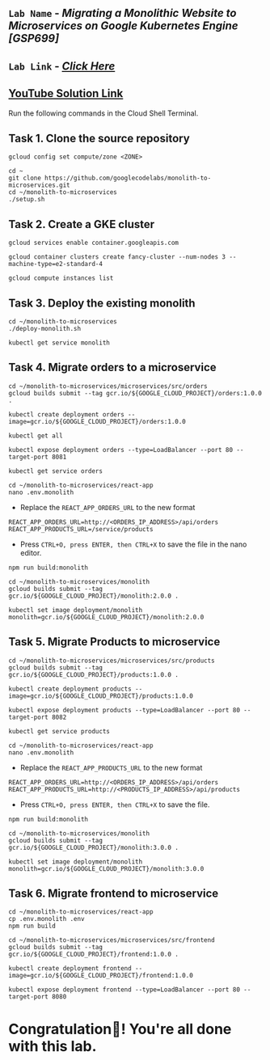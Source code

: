 ## `Lab Name` - *Migrating a Monolithic Website to Microservices on Google Kubernetes Engine [GSP699]*

## `Lab Link` - [*Click Here*](https://www.cloudskillsboost.google/focuses/11953?parent=catalog)

## [YouTube Solution Link](https://youtu.be/OT4jdnRzMMw)
Run the following commands in the Cloud Shell Terminal.

## Task 1. Clone the source repository

```
gcloud config set compute/zone <ZONE>
```

```
cd ~
git clone https://github.com/googlecodelabs/monolith-to-microservices.git
cd ~/monolith-to-microservices
./setup.sh
```

## Task 2. Create a GKE cluster

```
gcloud services enable container.googleapis.com

gcloud container clusters create fancy-cluster --num-nodes 3 --machine-type=e2-standard-4

gcloud compute instances list
```

## Task 3. Deploy the existing monolith

```
cd ~/monolith-to-microservices
./deploy-monolith.sh

kubectl get service monolith
```

## Task 4. Migrate orders to a microservice

```
cd ~/monolith-to-microservices/microservices/src/orders
gcloud builds submit --tag gcr.io/${GOOGLE_CLOUD_PROJECT}/orders:1.0.0 .

kubectl create deployment orders --image=gcr.io/${GOOGLE_CLOUD_PROJECT}/orders:1.0.0

kubectl get all

kubectl expose deployment orders --type=LoadBalancer --port 80 --target-port 8081

kubectl get service orders

cd ~/monolith-to-microservices/react-app
nano .env.monolith
```

* Replace the `REACT_APP_ORDERS_URL` to the new format 

```
REACT_APP_ORDERS_URL=http://<ORDERS_IP_ADDRESS>/api/orders
REACT_APP_PRODUCTS_URL=/service/products
```

* Press `CTRL+O, press ENTER, then CTRL+X` to save the file in the nano editor.

```
npm run build:monolith

cd ~/monolith-to-microservices/monolith
gcloud builds submit --tag gcr.io/${GOOGLE_CLOUD_PROJECT}/monolith:2.0.0 .

kubectl set image deployment/monolith monolith=gcr.io/${GOOGLE_CLOUD_PROJECT}/monolith:2.0.0
```

## Task 5. Migrate Products to microservice

```
cd ~/monolith-to-microservices/microservices/src/products
gcloud builds submit --tag gcr.io/${GOOGLE_CLOUD_PROJECT}/products:1.0.0 .

kubectl create deployment products --image=gcr.io/${GOOGLE_CLOUD_PROJECT}/products:1.0.0

kubectl expose deployment products --type=LoadBalancer --port 80 --target-port 8082

kubectl get service products

cd ~/monolith-to-microservices/react-app
nano .env.monolith
```

* Replace the `REACT_APP_PRODUCTS_URL` to the new format

```
REACT_APP_ORDERS_URL=http://<ORDERS_IP_ADDRESS>/api/orders
REACT_APP_PRODUCTS_URL=http://<PRODUCTS_IP_ADDRESS>/api/products
```

* Press `CTRL+O, press ENTER, then CTRL+X` to save the file.

```
npm run build:monolith

cd ~/monolith-to-microservices/monolith
gcloud builds submit --tag gcr.io/${GOOGLE_CLOUD_PROJECT}/monolith:3.0.0 .

kubectl set image deployment/monolith monolith=gcr.io/${GOOGLE_CLOUD_PROJECT}/monolith:3.0.0
```

## Task 6. Migrate frontend to microservice

```
cd ~/monolith-to-microservices/react-app
cp .env.monolith .env
npm run build

cd ~/monolith-to-microservices/microservices/src/frontend
gcloud builds submit --tag gcr.io/${GOOGLE_CLOUD_PROJECT}/frontend:1.0.0 .

kubectl create deployment frontend --image=gcr.io/${GOOGLE_CLOUD_PROJECT}/frontend:1.0.0

kubectl expose deployment frontend --type=LoadBalancer --port 80 --target-port 8080
```

# Congratulation🎉! You're all done with this lab.